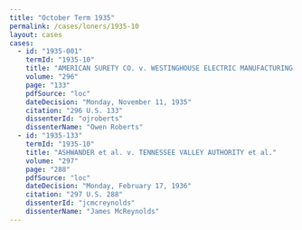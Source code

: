 ```yaml
---
title: "October Term 1935"
permalink: /cases/loners/1935-10
layout: cases
cases:
  - id: "1935-001"
    termId: "1935-10"
    title: "AMERICAN SURETY CO. v. WESTINGHOUSE ELECTRIC MANUFACTURING CO. et al."
    volume: "296"
    page: "133"
    pdfSource: "loc"
    dateDecision: "Monday, November 11, 1935"
    citation: "296 U.S. 133"
    dissenterId: "ojroberts"
    dissenterName: "Owen Roberts"
  - id: "1935-133"
    termId: "1935-10"
    title: "ASHWANDER et al. v. TENNESSEE VALLEY AUTHORITY et al."
    volume: "297"
    page: "288"
    pdfSource: "loc"
    dateDecision: "Monday, February 17, 1936"
    citation: "297 U.S. 288"
    dissenterId: "jcmcreynolds"
    dissenterName: "James McReynolds"
---
```

